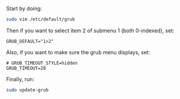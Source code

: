 Start by doing:

```bash
sudo vim /etc/default/grub
```

Then if you want to select item 2 of submenu 1 (both 0-indexed), set:
```
GRUB_DEFAULT="1>2"
```

Also, if you want to make sure the grub menu displays, set:

```
# GRUB_TIMEOUT_STYLE=hidden
GRUB_TIMEOUT=20
```

Finally, run:
```bash
sudo update-grub
```
